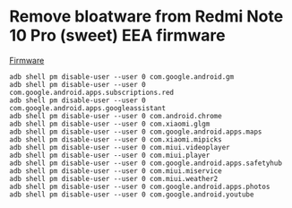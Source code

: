 # Remove bloatware from Redmi Note 10 Pro (sweet) EEA firmware

[Firmware](https://xiaomifirmwareupdater.com/miui/sweet/stable/V14.0.9.0.TKFEUXM/)

```
adb shell pm disable-user --user 0 com.google.android.gm
adb shell pm disable-user --user 0 com.google.android.apps.subscriptions.red
adb shell pm disable-user --user 0 com.google.android.apps.googleassistant
adb shell pm disable-user --user 0 com.android.chrome
adb shell pm disable-user --user 0 com.xiaomi.glgm
adb shell pm disable-user --user 0 com.google.android.apps.maps
adb shell pm disable-user --user 0 com.xiaomi.mipicks
adb shell pm disable-user --user 0 com.miui.videoplayer
adb shell pm disable-user --user 0 com.miui.player
adb shell pm disable-user --user 0 com.google.android.apps.safetyhub
adb shell pm disable-user --user 0 com.miui.miservice
adb shell pm disable-user --user 0 com.miui.weather2
adb shell pm disable-user --user 0 com.google.android.apps.photos
adb shell pm disable-user --user 0 com.google.android.youtube
```
